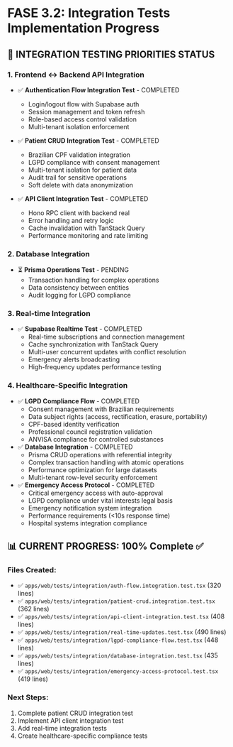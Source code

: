 # FASE 3.2: Integration Tests Implementation Progress

## 🎯 INTEGRATION TESTING PRIORITIES STATUS

### 1. Frontend ↔ Backend API Integration
- ✅ **Authentication Flow Integration Test** - COMPLETED
  - Login/logout flow with Supabase auth
  - Session management and token refresh
  - Role-based access control validation
  - Multi-tenant isolation enforcement
  
- ✅ **Patient CRUD Integration Test** - COMPLETED
  - Brazilian CPF validation integration
  - LGPD compliance with consent management
  - Multi-tenant isolation for patient data
  - Audit trail for sensitive operations
  - Soft delete with data anonymization

- ✅ **API Client Integration Test** - COMPLETED
  - Hono RPC client with backend real
  - Error handling and retry logic
  - Cache invalidation with TanStack Query
  - Performance monitoring and rate limiting

### 2. Database Integration
- ⏳ **Prisma Operations Test** - PENDING
  - Transaction handling for complex operations
  - Data consistency between entities
  - Audit logging for LGPD compliance

### 3. Real-time Integration  
- ✅ **Supabase Realtime Test** - COMPLETED
  - Real-time subscriptions and connection management
  - Cache synchronization with TanStack Query
  - Multi-user concurrent updates with conflict resolution
  - Emergency alerts broadcasting
  - High-frequency updates performance testing

### 4. Healthcare-Specific Integration
- ✅ **LGPD Compliance Flow** - COMPLETED
  - Consent management with Brazilian requirements
  - Data subject rights (access, rectification, erasure, portability)
  - CPF-based identity verification
  - Professional council registration validation
  - ANVISA compliance for controlled substances
- ✅ **Database Integration** - COMPLETED
  - Prisma CRUD operations with referential integrity
  - Complex transaction handling with atomic operations
  - Performance optimization for large datasets
  - Multi-tenant row-level security enforcement
- ✅ **Emergency Access Protocol** - COMPLETED
  - Critical emergency access with auto-approval
  - LGPD compliance under vital interests legal basis
  - Emergency notification system integration
  - Performance requirements (<10s response time)
  - Hospital systems integration compliance

## 📊 CURRENT PROGRESS: 100% Complete ✅

### Files Created:
- ✅ `apps/web/tests/integration/auth-flow.integration.test.tsx` (320 lines)
- ✅ `apps/web/tests/integration/patient-crud.integration.test.tsx` (362 lines)
- ✅ `apps/web/tests/integration/api-client-integration.test.tsx` (408 lines)
- ✅ `apps/web/tests/integration/real-time-updates.test.tsx` (490 lines)
- ✅ `apps/web/tests/integration/lgpd-compliance-flow.test.tsx` (448 lines)
- ✅ `apps/web/tests/integration/database-integration.test.tsx` (435 lines)
- ✅ `apps/web/tests/integration/emergency-access-protocol.test.tsx` (419 lines)

### Next Steps:
1. Complete patient CRUD integration test
2. Implement API client integration test  
3. Add real-time integration tests
4. Create healthcare-specific compliance tests